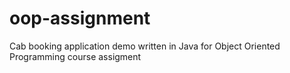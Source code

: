 # oop-assignment
Cab booking application demo written in Java for Object Oriented Programming course assigment
